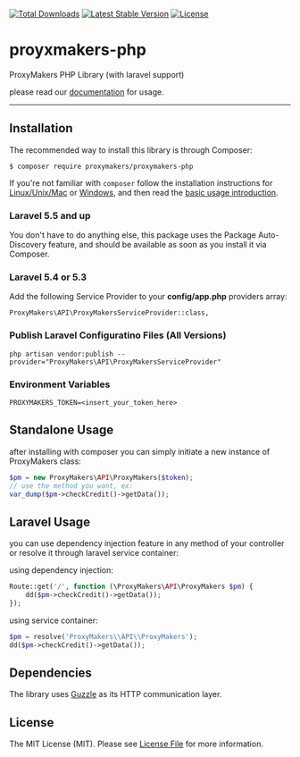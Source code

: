 <a href="https://packagist.org/packages/proxymakers/proxymakers-php"><img src="https://poser.pugx.org/proxymakers/proxymakers-php/d/total.svg" alt="Total Downloads"></a>
<a href="https://packagist.org/packages/proxymakers/proxymakers-php"><img src="https://poser.pugx.org/proxymakers/proxymakers-php/v/stable.svg" alt="Latest Stable Version"></a>
<a href="https://packagist.org/packages/proxymakers/proxymakers-php"><img src="https://poser.pugx.org/proxymakers/proxymakers-php/license.svg" alt="License"></a>

# proyxmakers-php
ProxyMakers PHP Library (with laravel support)

please read our [documentation](https://proxymakers/developers) for usage.

---

## Installation

The recommended way to install this library is through Composer:

`$ composer require proxymakers/proxymakers-php`

If you're not familiar with `composer` follow the installation instructions for
[Linux/Unix/Mac](https://getcomposer.org/doc/00-intro.md#installation-linux-unix-osx) or
[Windows](https://getcomposer.org/doc/00-intro.md#installation-windows), and then read the
[basic usage introduction](https://getcomposer.org/doc/01-basic-usage.md).

### Laravel 5.5 and up

You don't have to do anything else, this package uses the Package Auto-Discovery feature, and should be available as soon as you install it via Composer.

### Laravel 5.4 or 5.3

Add the following Service Provider to your **config/app.php** providers array:

`ProxyMakers\API\ProxyMakersServiceProvider::class,`

### Publish Laravel Configuratino Files (All Versions)

`php artisan vendor:publish --provider="ProxyMakers\API\ProxyMakersServiceProvider"`

### Environment Variables

```
PROXYMAKERS_TOKEN=<insert_your_token_here>
```

## Standalone Usage

after installing with composer you can simply initiate a new instance of ProxyMakers class:


```php
$pm = new ProxyMakers\API\ProxyMakers($token);
// use the method you want, ex:
var_dump($pm->checkCredit()->getData());
```

## Laravel Usage

you can use dependency injection feature in any method of your controller or resolve it through laravel service container:

using dependency injection:
```php
Route::get('/', function (\ProxyMakers\API\ProxyMakers $pm) {
    dd($pm->checkCredit()->getData());
});
```

using service container:
```php
$pm = resolve('ProxyMakers\\API\\ProxyMakers');
dd($pm->checkCredit()->getData());
```

## Dependencies

The library uses [Guzzle](https://github.com/guzzle/guzzle) as its HTTP communication layer.

## License

The MIT License (MIT). Please see [License File](LICENSE) for more information.
